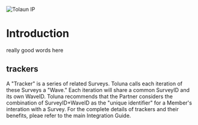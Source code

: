 

![Tolaun IP](//resources/toluna_integratedpanel_stacked.png)

# Introduction

really good words here



## trackers

A "Tracker" is a series of related Surveys. Toluna calls each iteration of these Surveys a "Wave." Each iteration will share a common SurveyID and its own WaveID. Toluna recommends that the Partner considers the combination of SurveyID+WaveID as the "unique identifier" for a Member's interation with a Survey. For the complete details of trackers and their benefits, pleae refer to the main Integration Guide.




<script src="https://static.landbot.io/landbot-widget/landbot-widget-1.0.0.js"></script>
<script>
  var myLandbot = new LandbotLivechat({
    index: 'https://landbot.io/u/H-358105-OKLQO3VH1XESNAME/index.html',
  });
</script>